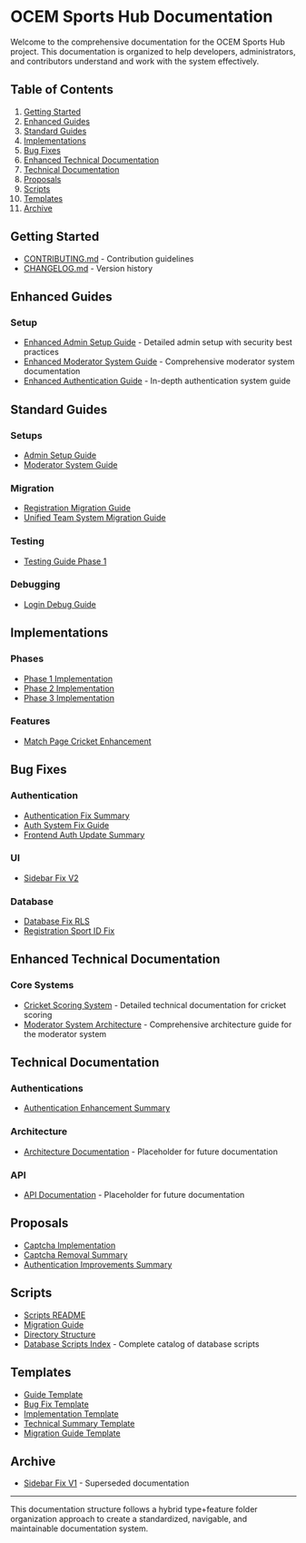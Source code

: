 # OCEM Sports Hub Documentation

Welcome to the comprehensive documentation for the OCEM Sports Hub project. This documentation is organized to help developers, administrators, and contributors understand and work with the system effectively.

## Table of Contents

1. [Getting Started](#getting-started)
2. [Enhanced Guides](#enhanced-guides)
3. [Standard Guides](#standard-guides)
4. [Implementations](#implementations)
5. [Bug Fixes](#bug-fixes)
6. [Enhanced Technical Documentation](#enhanced-technical-documentation)
7. [Technical Documentation](#technical-documentation)
8. [Proposals](#proposals)
9. [Scripts](#scripts)
10. [Templates](#templates)
11. [Archive](#archive)

## Getting Started

- [CONTRIBUTING.md](CONTRIBUTING.md) - Contribution guidelines
- [CHANGELOG.md](CHANGELOG.md) - Version history

## Enhanced Guides

### Setup

- [Enhanced Admin Setup Guide](guides/setup/Admin-Setup-Guide-Enhanced.md) - Detailed admin setup with security best practices
- [Enhanced Moderator System Guide](guides/setup/Moderator-System-Guide-Enhanced.md) - Comprehensive moderator system documentation
- [Enhanced Authentication Guide](guides/setup/Authentication-Guide-Enhanced.md) - In-depth authentication system guide

## Standard Guides

### Setups

- [Admin Setup Guide](guides/setup/Admin-Setup-Guide.md)
- [Moderator System Guide](guides/setup/Moderator-System-Guide.md)

### Migration

- [Registration Migration Guide](guides/migration/Registration-Migration-Guide.md)
- [Unified Team System Migration Guide](guides/migration/Unified-Team-System-Migration-Guide.md)

### Testing

- [Testing Guide Phase 1](guides/testing/Testing-Guide-Phase-1.md)

### Debugging

- [Login Debug Guide](guides/debugging/Login-Debug-Guide.md)

## Implementations

### Phases

- [Phase 1 Implementation](implementations/phases/Phase-1-Implementation.md)
- [Phase 2 Implementation](implementations/phases/Phase-2-Implementation.md)
- [Phase 3 Implementation](implementations/phases/Phase-3-Implementation.md)

### Features

- [Match Page Cricket Enhancement](implementations/features/Match-Page-Cricket-Enhancement.md)

## Bug Fixes

### Authentication

- [Authentication Fix Summary](bug-fixes/auth/Authentication-Fix-Summary.md)
- [Auth System Fix Guide](bug-fixes/auth/Auth-System-Fix-Guide.md)
- [Frontend Auth Update Summary](bug-fixes/auth/Frontend-Auth-Update-Summary.md)

### UI

- [Sidebar Fix V2](bug-fixes/ui/Sidebar-Fix-V2.md)

### Database

- [Database Fix RLS](bug-fixes/database/Database-Fix-Rls.md)
- [Registration Sport ID Fix](bug-fixes/database/Registration-Sport-Id-Fix.md)

## Enhanced Technical Documentation

### Core Systems

- [Cricket Scoring System](technical/Cricket-Scoring-System.md) - Detailed technical documentation for cricket scoring
- [Moderator System Architecture](technical/Moderator-System-Architecture.md) - Comprehensive architecture guide for the moderator system

## Technical Documentation

### Authentications

- [Authentication Enhancement Summary](technical/auth/Authentication-Enhancement-Summary.md)

### Architecture

- [Architecture Documentation](technical/architecture/) - Placeholder for future documentation

### API

- [API Documentation](technical/api/) - Placeholder for future documentation

## Proposals

- [Captcha Implementation](proposals/Captcha-Implementation.md)
- [Captcha Removal Summary](proposals/Captcha-Removal-Summary.md)
- [Authentication Improvements Summary](proposals/Authentication-Improvements-Summary.md)

## Scripts

- [Scripts README](scripts/README.md)
- [Migration Guide](scripts/Migration-Guide.md)
- [Directory Structure](scripts/Directory-Structure.md)
- [Database Scripts Index](scripts/Database-Scripts-Index.md) - Complete catalog of database scripts

## Templates

- [Guide Template](templates/Guide-Template.md)
- [Bug Fix Template](templates/Bug-Fix-Template.md)
- [Implementation Template](templates/Implementation-Template.md)
- [Technical Summary Template](templates/Technical-Summary-Template.md)
- [Migration Guide Template](templates/Migration-Guide-Template.md)

## Archive

- [Sidebar Fix V1](archive/Sidebar-Fix-V1.md) - Superseded documentation

---

This documentation structure follows a hybrid type+feature folder organization approach to create a standardized, navigable, and maintainable documentation system.
